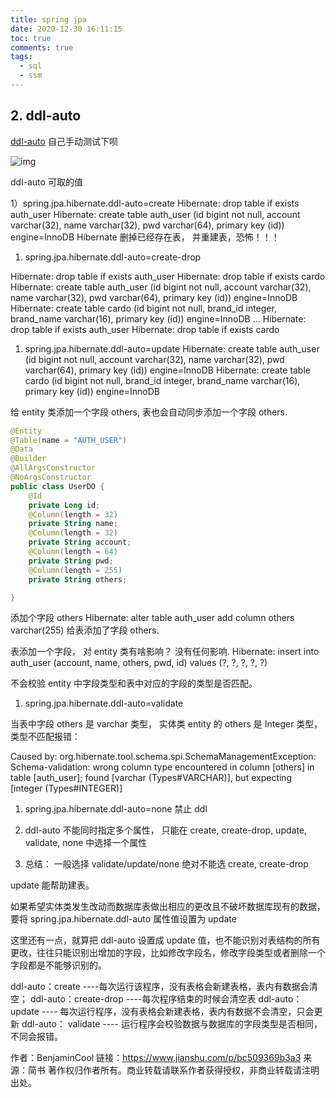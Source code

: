 ```yaml
---
title: spring jpa
date: 2020-12-30 16:11:15
toc: true
comments: true
tags:
  - sql
  - ssm
---
```


## 2. ddl-auto

[ddl-auto](https://links.jianshu.com/go?to=https%3A%2F%2Fblog.csdn.net%2FYoungLee16%2Farticle%2Fdetails%2F88990763)
自己手动测试下呗

![img](https:////upload-images.jianshu.io/upload_images/4165335-be4de4bd296bbde2.png?imageMogr2/auto-orient/strip|imageView2/2/w/1200/format/webp)

ddl-auto 可取的值

1）spring.jpa.hibernate.ddl-auto=create
Hibernate: drop table if exists auth_user
Hibernate: create table auth_user (id bigint not null, account varchar(32), name varchar(32), pwd varchar(64), primary key (id)) engine=InnoDB
Hibernate 删掉已经存在表， 并重建表，恐怖！！！

1. spring.jpa.hibernate.ddl-auto=create-drop

Hibernate: drop table if exists auth_user
Hibernate: drop table if exists cardo
Hibernate: create table auth_user (id bigint not null, account varchar(32), name varchar(32), pwd varchar(64), primary key (id)) engine=InnoDB
Hibernate: create table cardo (id bigint not null, brand_id integer, brand_name varchar(16), primary key (id)) engine=InnoDB
...
Hibernate: drop table if exists auth_user
Hibernate: drop table if exists cardo

1. spring.jpa.hibernate.ddl-auto=update
   Hibernate: create table auth_user (id bigint not null, account varchar(32), name varchar(32), pwd varchar(64), primary key (id)) engine=InnoDB
   Hibernate: create table cardo (id bigint not null, brand_id integer, brand_name varchar(16), primary key (id)) engine=InnoDB

给 entity 类添加一个字段 others, 表也会自动同步添加一个字段 others.

```kotlin
@Entity
@Table(name = "AUTH_USER")
@Data
@Builder
@AllArgsConstructor
@NoArgsConstructor
public class UserDO {
    @Id
    private Long id;
    @Column(length = 32)
    private String name;
    @Column(length = 32)
    private String account;
    @Column(length = 64)
    private String pwd;
    @Column(length = 255)
    private String others;

}
```

添加个字段 others
Hibernate: alter table auth_user add column others varchar(255)
给表添加了字段 others.

表添加一个字段， 对 entity 类有啥影响？
没有任何影响.
Hibernate: insert into auth_user (account, name, others, pwd, id) values (?, ?, ?, ?, ?)

不会校验 entity 中字段类型和表中对应的字段的类型是否匹配。

1. spring.jpa.hibernate.ddl-auto=validate

当表中字段 others 是 varchar 类型， 实体类 entity 的 others 是 Integer 类型，
类型不匹配报错：

Caused by: org.hibernate.tool.schema.spi.SchemaManagementException: Schema-validation: wrong column type encountered in column [others] in table [auth_user]; found [varchar (Types#VARCHAR)], but expecting [integer (Types#INTEGER)]

1. spring.jpa.hibernate.ddl-auto=none
   禁止 ddl

1. ddl-auto 不能同时指定多个属性， 只能在 create, create-drop, update, validate, none 中选择一个属性

1. 总结：
   一般选择 validate/update/none
   绝对不能选 create, create-drop

update 能帮助建表。

如果希望实体类发生改动而数据库表做出相应的更改且不破坏数据库现有的数据，要将 spring.jpa.hibernate.ddl-auto 属性值设置为 update

这里还有一点，就算把 ddl-auto 设置成 update 值，也不能识别对表结构的所有更改，往往只能识别出增加的字段，比如修改字段名，修改字段类型或者删除一个字段都是不能够识别的。

ddl-auto：create ----每次运行该程序，没有表格会新建表格，表内有数据会清空；
ddl-auto：create-drop ----每次程序结束的时候会清空表
ddl-auto：update ---- 每次运行程序，没有表格会新建表格，表内有数据不会清空，只会更新
ddl-auto： validate ---- 运行程序会校验数据与数据库的字段类型是否相同，不同会报错。

作者：BenjaminCool
链接：https://www.jianshu.com/p/bc509369b3a3
来源：简书
著作权归作者所有。商业转载请联系作者获得授权，非商业转载请注明出处。
